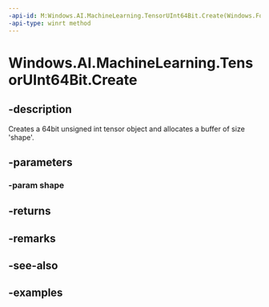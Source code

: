 ```yaml
---
-api-id: M:Windows.AI.MachineLearning.TensorUInt64Bit.Create(Windows.Foundation.Collections.IIterable{System.Int64})
-api-type: winrt method
---
```


<!-- Method syntax.
public TensorUInt64Bit TensorUInt64Bit.Create(IIterable<Int64> shape)
-->

# Windows.AI.MachineLearning.TensorUInt64Bit.Create

## -description
Creates a 64bit unsigned int tensor object and allocates a buffer of size 'shape'.
## -parameters
### -param shape

## -returns

## -remarks

## -see-also

## -examples
